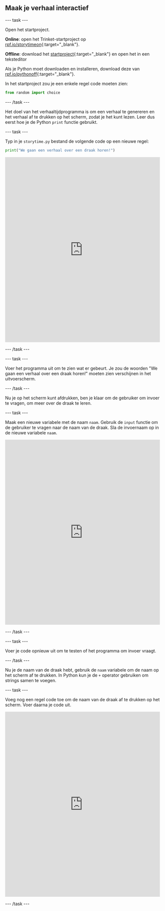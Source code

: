 ## Maak je verhaal interactief

--- task ---

Open het startproject.

**Online**: open het Trinket-startproject op [rpf.io/storytimeon](http://rpf.io/storytimeon){:target="_blank"}.

**Offline**: download het [startproject](http://rpf.io/p/nl-NL/storytime-go){:target="_blank"} en open het in een teksteditor

Als je Python moet downloaden en installeren, download deze van [rpf.io/pythonoff](http://rpf.io/pythonoff){:target="_blank"}.

In het startproject zou je een enkele regel code moeten zien:

```python
from random import choice
```

--- /task ---

Het doel van het verhaaltijdprogramma is om een verhaal te genereren en het verhaal af te drukken op het scherm, zodat je het kunt lezen. Leer dus eerst hoe je de Python `print` functie gebruikt.

--- task ---

Typ in je `storytime.py` bestand de volgende code op een nieuwe regel:

```python
print("We gaan een verhaal over een draak horen!")
``` 
<iframe src="https://trinket.io/embed/python/3b593eb9e4" width="100%" height="600" frameborder="0" marginwidth="0" marginheight="0" allowfullscreen mark="crwd-mark"></iframe> 

--- /task ---

--- task ---

Voer het programma uit om te zien wat er gebeurt. Je zou de woorden "We gaan een verhaal over een draak horen!" moeten zien verschijnen in het uitvoerscherm.

--- /task ---

Nu je op het scherm kunt afdrukken, ben je klaar om de gebruiker om invoer te vragen, om meer over de draak te leren.

--- task ---

Maak een nieuwe variabele met de naam `naam`. Gebruik de `input` functie om de gebruiker te vragen naar de naam van de draak. Sla de invoernaam op in de nieuwe variabele `naam`. 
<iframe src="https://trinket.io/embed/python/0de60dee6d" width="100%" height="600" frameborder="0" marginwidth="0" marginheight="0" allowfullscreen mark="crwd-mark"></iframe> 

--- /task ---

--- task ---

Voer je code opnieuw uit om te testen of het programma om invoer vraagt.

--- /task ---

Nu je de naam van de draak hebt, gebruik de `naam` variabele om de naam op het scherm af te drukken. In Python kun je de `+` operator gebruiken om strings samen te voegen.

--- task ---

Voeg nog een regel code toe om de naam van de draak af te drukken op het scherm. Voer daarna je code uit. 
<iframe src="https://trinket.io/embed/python/e651eca8ca" width="100%" height="600" frameborder="0" marginwidth="0" marginheight="0" allowfullscreen mark="crwd-mark"></iframe> 

--- /task ---